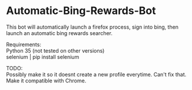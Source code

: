 # Automatic-Bing-Rewards-Bot
This bot will automatically launch a firefox process, sign into bing, then launch an automatic bing rewards searcher.

Requirements:    
Python 35 (not tested on other versions)    
selenium | pip install selenium

TODO:   
Possibly make it so it doesnt create a new profile everytime. Can't fix that.    
Make it compatible with Chrome.
